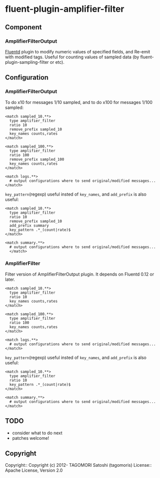 # fluent-plugin-amplifier-filter

## Component

### AmplifierFilterOutput

[Fluentd](http://fluentd.org) plugin to modify numeric values of specified fields, and Re-emit with modified tags. Useful for counting values of sampled data (by fluent-plugin-sampling-filter or etc).

## Configuration

### AmplifierFilterOutput

To do x10 for messages 1/10 sampled, and to do x100 for messages 1/100 sampled:

    <match sampled_10.**>
      type amplifier_filter
      ratio 10
      remove_prefix sampled_10
      key_names counts,rates
    </match>
    
    <match sampled_100.**>
      type amplifier_filter
      ratio 100
      remove_prefix sampled_100
      key_names counts,rates
    </match>
    
    <match logs.**>
      # output configurations where to send original/modified messages...
    </match>

`key_pattern`(regexp) useful insted of `key_names`, and `add_prefix` is also useful:

    <match sampled_10.**>
      type amplifier_filter
      ratio 10
      remove_prefix sampled_10
      add_prefix summary
      key_pattern .*_(count|rate)$
    </match>

    <match summary.**>
      # output configurations where to send original/modified messages...
      </match>

### AmplifierFilter

Filter version of AmplifierFilterOutput plugin.
It depends on Fluentd 0.12 or later.

    <match sampled_10.**>
      type amplifier_filter
      ratio 10
      key_names counts,rates
    </match>

    <match sampled_100.**>
      type amplifier_filter
      ratio 100
      key_names counts,rates
    </match>

    <match logs.**>
      # output configurations where to send original/modified messages...
    </match>

`key_pattern`(regexp) useful insted of `key_names`, and `add_prefix` is also useful:

    <match sampled_10.**>
      type amplifier_filter
      ratio 10
      key_pattern .*_(count|rate)$
    </match>

    <match summary.**>
      # output configurations where to send original/modified messages...
    </match>

## TODO

* consider what to do next
* patches welcome!

## Copyright

Copyright:: Copyright (c) 2012- TAGOMORI Satoshi (tagomoris)
License::   Apache License, Version 2.0

